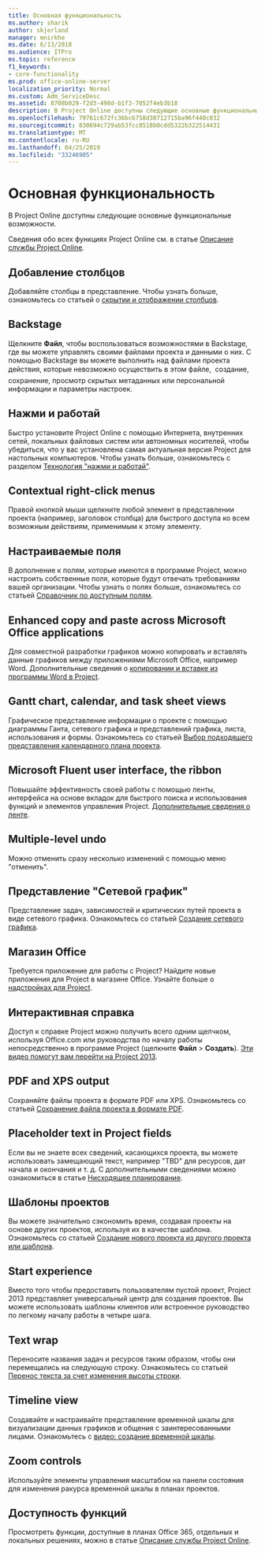 ```yaml
---
title: Основная функциональность
ms.author: sharik
author: skjerland
manager: mnirkhe
ms.date: 6/13/2018
ms.audience: ITPro
ms.topic: reference
f1_keywords:
- core-functionality
ms.prod: office-online-server
localization_priority: Normal
ms.custom: Adm_ServiceDesc
ms.assetid: 8708b029-f2d3-498d-b1f3-7052f4eb3b18
description: В Project Online доступны следующие основные функциональные возможности.
ms.openlocfilehash: 79761c672fc36bc6758d30712715ba96f440c032
ms.sourcegitcommit: 830694c729ab53fcc8518b0cdd5322b322514431
ms.translationtype: MT
ms.contentlocale: ru-RU
ms.lasthandoff: 04/25/2019
ms.locfileid: "33246905"
---
```

# <a name="core-functionality"></a>Основная функциональность

В Project Online доступны следующие основные функциональные возможности.
  
Сведения обо всех функциях Project Online см. в статье [Описание службы Project Online](project-online-service-description.md).
  
## <a name="add-columns"></a>Добавление столбцов
<a name="bkmk_AddColumns"> </a>

Добавляйте столбцы в представление. Чтобы узнать больше, ознакомьтесь со статьей о [скрытии и отображении столбцов](https://go.microsoft.com/fwlink/p/?LinkId=271343).
  
## <a name="backstage"></a>Backstage
<a name="bkmk_Backstage"> </a>

Щелкните **Файл**, чтобы воспользоваться возможностями в Backstage, где вы можете управлять своими файлами проекта и данными о них. С помощью Backstage вы можете выполнить над файлами проекта действия, которые невозможно осуществить в этом файле,  создание, сохранение, просмотр скрытых метаданных или персональной информации и параметры настроек. 
  
## <a name="click-to-run"></a>Нажми и работай
<a name="bkmk_ClicktoRun"> </a>

Быстро установите Project Online с помощью Интернета, внутренних сетей, локальных файловых систем или автономных носителей, чтобы убедиться, что у вас установлена самая актуальная версия Project для настольных компьютеров. Чтобы узнать больше, ознакомьтесь с разделом [Технология "нажми и работай"](https://go.microsoft.com/fwlink/p/?LinkId=271596).
  
## <a name="contextual-right-click-menus"></a>Contextual right-click menus
<a name="bkmk_contextual_rightclick_menus_PP"> </a>

Правой кнопкой мыши щелкните любой элемент в представлении проекта (например, заголовок столбца) для быстрого доступа ко всем возможным действиям, применимым к этому элементу.
  
## <a name="custom-fields"></a>Настраиваемые поля 
<a name="bkmk_Customfields"> </a>

В дополнение к полям, которые имеются в программе Project, можно настроить собственные поля, которые будут отвечать требованиям вашей организации. Чтобы узнать о полях больше, ознакомьтесь со статьей [Справочник по доступным полям](https://support.office.com/en-us/article/Available-fields-reference-615a4563-1cc3-40f4-b66f-1b17e793a460).
  
## <a name="enhanced-copy-and-paste-across-microsoft-office-applications"></a>Enhanced copy and paste across Microsoft Office applications
<a name="bkmk_Enhancedcopypaste"> </a>

Для совместной разработки графиков можно копировать и вставлять данные графиков между приложениями Microsoft Office, например Word. Дополнительные сведения о [копировании и вставке из программы Word в Project](https://go.microsoft.com/fwlink/p/?LinkId=271330).
  
## <a name="gantt-chart-calendar-and-task-sheet-views"></a>Gantt chart, calendar, and task sheet views
<a name="bkmk_Ganttchartcalendartasksheetview"> </a>

Графическое представление информации о проекте с помощью диаграммы Ганта, сетевого графика и представлений графика, листа, использования и формы. Ознакомьтесь со статьей [Выбор подходящего представления календарного плана проекта](https://go.microsoft.com/fwlink/?LinkId=402905).
  
## <a name="microsoft-fluent-user-interface-the-ribbon"></a>Microsoft Fluent user interface, the ribbon
<a name="bkmk_MSFTFluent_UI_PP"> </a>

Повышайте эффективность своей работы с помощью ленты, интерфейса на основе вкладок для быстрого поиска и использования функций и элементов управления Project. [Дополнительные сведения о ленте](https://go.microsoft.com/fwlink/p/?LinkId=271325).
  
## <a name="multiple-level-undo"></a>Multiple-level undo
<a name="bkmk_Multiplelevelundo"> </a>

Можно отменить сразу несколько изменений с помощью меню "отменить". 
  
## <a name="network-diagram-view"></a>Представление "Сетевой график"
<a name="bkmk_Networkdiagramview"> </a>

Представление задач, зависимостей и критических путей проекта в виде сетевого графика. Ознакомьтесь со статьей [Создание сетевого графика](https://go.microsoft.com/fwlink/p/?LinkId=271338).
  
## <a name="office-store"></a>Магазин Office
<a name="bkmk_OfficeStore"> </a>

Требуется приложение для работы с Project? Найдите новые приложения для Project в магазине Office. Узнайте больше о [надстройках для Project](https://go.microsoft.com/fwlink/?LinkId=273883).
  
## <a name="online-help"></a>Интерактивная справка
<a name="bkmk_Online_help_PP"> </a>

Доступ к справке Project можно получить всего одним щелчком, используя Office.com или руководства по началу работы непосредственно в программе Project (щелкните **Файл** \> **Создать**). [Эти видео помогут вам перейти на Project 2013](https://go.microsoft.com/fwlink/p/?LinkId=271325).
  
## <a name="pdf-and-xps-output"></a>PDF and XPS output
<a name="bkmk_PDFXPSoutput"> </a>

Сохраняйте файлы проекта в формате PDF или XPS. Ознакомьтесь со статьей [Сохранение файла проекта в формате PDF](https://go.microsoft.com/fwlink/p/?LinkId=271350).
  
## <a name="placeholder-text-in-project-fields"></a>Placeholder text in Project fields
<a name="bkmk_PlaceholdertextinProjectFields"> </a>

Если вы не знаете всех сведений, касающихся проекта, вы можете использовать замещающий текст, например "TBD" для ресурсов, дат начала и окончания и т. д. С дополнительными сведениями можно ознакомиться в статье [Нисходящее планирование](https://go.microsoft.com/fwlink/p/?LinkId=271333).
  
## <a name="project-templates"></a>Шаблоны проектов
<a name="bkmk_ProjectTemplates"> </a>

Вы можете значительно сэкономить время, создавая проекты на основе других проектов, используя их в качестве шаблона. Ознакомьтесь со статьей [Создание нового проекта из другого проекта или шаблона](https://go.microsoft.com/fwlink/p/?LinkId=271328).
  
## <a name="start-experience"></a>Start experience
<a name="bkmk_Startexperience"> </a>

Вместо того чтобы предоставить пользователям пустой проект, Project 2013 представляет универсальный центр для создания проектов. Вы можете использовать шаблоны клиентов или встроенное руководство по легкому началу работы в четыре шага.
  
## <a name="text-wrap"></a>Text wrap
<a name="bkmk_Textwrap"> </a>

Переносите названия задач и ресурсов таким образом, чтобы они перемещались на следующую строку. Ознакомьтесь со статьей [Перенос текста за счет изменения высоты строки](https://go.microsoft.com/fwlink/p/?LinkId=271344).
  
## <a name="timeline-view"></a>Timeline view
<a name="bkmk_TimelineView"> </a>

Создавайте и настраивайте представление временной шкалы для визуализации данных графиков и общения с заинтересованными лицами. Ознакомьтесь с [видео: создание временной шкалы](https://go.microsoft.com/fwlink/?LinkId=402912).
  
## <a name="zoom-controls"></a>Zoom controls
<a name="bkmk_Zoomcontrols"> </a>

Используйте элементы управления масштабом на панели состояния для изменения ракурса временной шкалы в планах проектов. 
  
## <a name="feature-availability"></a>Доступность функций
<a name="bkmk_Zoomcontrols"> </a>

Просмотреть функции, доступные в планах Office 365, отдельных и локальных решениях, можно в статье [Описание службы Project Online](project-online-service-description.md).
  

